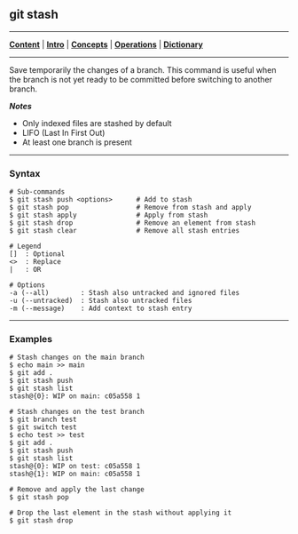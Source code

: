 ## git stash
________________________________________________________________________________
[**Content**](../../README.md) |
[**Intro**](../../01-Introduction/introduction.md) |
[**Concepts**](../../02-Concepts/concepts.md) |
[**Operations**](../../03-Operations/operations.md) |
[**Dictionary**](../../04-Appendix/dictionary.md)
________________________________________________________________________________

Save temporarily the changes of a branch. This command is useful when the 
branch is not yet ready to be committed before switching to another branch. 

***Notes***

- Only indexed files are stashed by default
- LIFO (Last In First Out)
- At least one branch is present

-------------------------------------------------------------------------------
### Syntax
```
# Sub-commands
$ git stash push <options>      # Add to stash
$ git stash pop                 # Remove from stash and apply
$ git stash apply               # Apply from stash                       
$ git stash drop                # Remove an element from stash
$ git stash clear               # Remove all stash entries

# Legend
[]  : Optional
<>  : Replace
|   : OR
  
# Options
-a (--all)        : Stash also untracked and ignored files
-u (--untracked)  : Stash also untracked files
-m (--message)    : Add context to stash entry
```

-------------------------------------------------------------------------------
### Examples
```shell
# Stash changes on the main branch
$ echo main >> main
$ git add .
$ git stash push
$ git stash list
stash@{0}: WIP on main: c05a558 1

# Stash changes on the test branch
$ git branch test
$ git switch test
$ echo test >> test
$ git add .
$ git stash push
$ git stash list
stash@{0}: WIP on test: c05a558 1
stash@{1}: WIP on main: c05a558 1

# Remove and apply the last change
$ git stash pop

# Drop the last element in the stash without applying it
$ git stash drop

```

